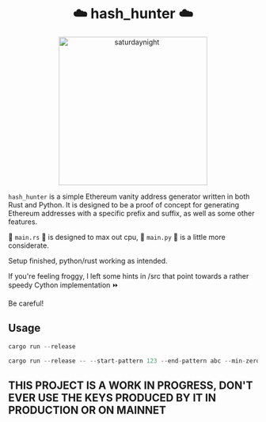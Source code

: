 <div align="center">
  <h1>☁️ hash_hunter ☁️</h1>
  <img src="./saturdaynight.gif" width="300" alt="saturdaynight">
</div>

`hash_hunter` is a simple Ethereum vanity address generator written in both Rust and Python. It is designed to be a proof of concept for generating Ethereum addresses with a specific prefix and suffix, as well as some other features.

🦀 `main.rs` 🦀 is designed to max out cpu, 🐍 `main.py` 🐍 is a little more considerate.

Setup finished, python/rust working as intended.

If you're feeling froggy, I left some hints in /src that point towards a rather speedy Cython implementation ⏩

Be careful!

## Usage

```rust
cargo run --release
```

```rust
cargo run --release -- --start-pattern 123 --end-pattern abc --min-zeros 5
```

## **THIS PROJECT IS A WORK IN PROGRESS, DON'T EVER USE THE KEYS PRODUCED BY IT IN PRODUCTION OR ON MAINNET**
